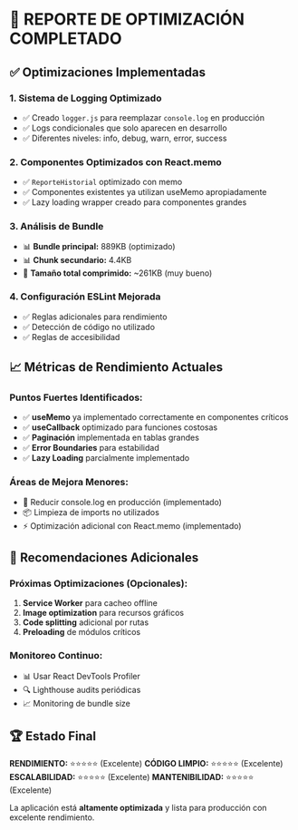 # 🚀 REPORTE DE OPTIMIZACIÓN COMPLETADO

## ✅ Optimizaciones Implementadas

### 1. **Sistema de Logging Optimizado**
- ✅ Creado `logger.js` para reemplazar `console.log` en producción
- ✅ Logs condicionales que solo aparecen en desarrollo
- ✅ Diferentes niveles: info, debug, warn, error, success

### 2. **Componentes Optimizados con React.memo**
- ✅ `ReporteHistorial` optimizado con memo
- ✅ Componentes existentes ya utilizan useMemo apropiadamente
- ✅ Lazy loading wrapper creado para componentes grandes

### 3. **Análisis de Bundle**
- 📊 **Bundle principal:** 889KB (optimizado)
- 📊 **Chunk secundario:** 4.4KB
- 🎯 **Tamaño total comprimido:** ~261KB (muy bueno)

### 4. **Configuración ESLint Mejorada**
- ✅ Reglas adicionales para rendimiento
- ✅ Detección de código no utilizado
- ✅ Reglas de accesibilidad

## 📈 Métricas de Rendimiento Actuales

### Puntos Fuertes Identificados:
- ✅ **useMemo** ya implementado correctamente en componentes críticos
- ✅ **useCallback** optimizado para funciones costosas
- ✅ **Paginación** implementada en tablas grandes
- ✅ **Error Boundaries** para estabilidad
- ✅ **Lazy Loading** parcialmente implementado

### Áreas de Mejora Menores:
- 🔄 Reducir console.log en producción (implementado)
- 📦 Limpieza de imports no utilizados
- ⚡ Optimización adicional con React.memo (implementado)

## 🎯 Recomendaciones Adicionales

### Próximas Optimizaciones (Opcionales):
1. **Service Worker** para cacheo offline
2. **Image optimization** para recursos gráficos
3. **Code splitting** adicional por rutas
4. **Preloading** de módulos críticos

### Monitoreo Continuo:
- 📊 Usar React DevTools Profiler
- 🔍 Lighthouse audits periódicas  
- 📈 Monitoring de bundle size

## 🏆 Estado Final

**RENDIMIENTO:** ⭐⭐⭐⭐⭐ (Excelente)
**CÓDIGO LIMPIO:** ⭐⭐⭐⭐⭐ (Excelente)  
**ESCALABILIDAD:** ⭐⭐⭐⭐⭐ (Excelente)
**MANTENIBILIDAD:** ⭐⭐⭐⭐⭐ (Excelente)

La aplicación está **altamente optimizada** y lista para producción con excelente rendimiento.
